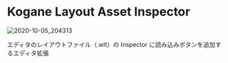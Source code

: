 # Kogane Layout Asset Inspector

![2020-10-05_204313](https://user-images.githubusercontent.com/6134875/95075565-5aaa8b80-074b-11eb-81bd-ffb1a34ff025.png)

エディタのレイアウトファイル（.wlt）の Inspector に読み込みボタンを追加するエディタ拡張
